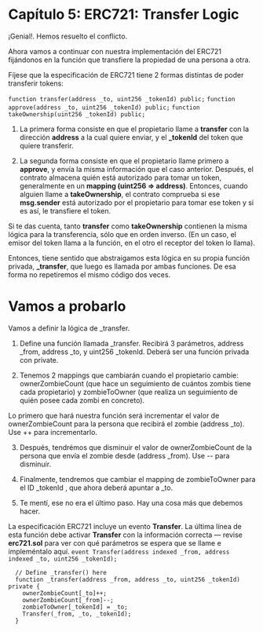 # Capítulo 5: ERC721: Transfer Logic
¡Genial!. Hemos resuelto el conflicto.

Ahora vamos a continuar con nuestra implementación del ERC721 fijándonos en la función que transfiere la propiedad de una persona a otra.

Fíjese que la especificación de ERC721 tiene 2 formas distintas de poder transferir tokens:

`function transfer(address _to, uint256 _tokenId) public;`
`function approve(address _to, uint256 _tokenId) public;`
`function takeOwnership(uint256 _tokenId) public;`

1. La primera forma consiste en que el propietario llame a **transfer** con la dirección **address** a la cual quiere enviar, y el **_tokenId** del token que quiere transferir.

2. La segunda forma consiste en que el propietario llame primero a **approve**, y envía la misma información que el caso anterior. Después, el contrato almacena quién está autorizado para tomar un token, generalmente en un **mapping (uint256 => address)**. Entonces, cuando alguien llame a **takeOwnership**, el contrato comprueba si ese **msg.sender** está autorizado por el propietario para tomar ese token y si es así, le transfiere el token.

Si te das cuenta, tanto **transfer** como **takeOwnership** contienen la misma lógica para la transferencia, sólo que en orden inverso. (En un caso, el emisor del token llama a la función, en el otro el receptor del token lo llama).

Entonces, tiene sentido que abstraigamos esta lógica en su propia función privada, **_transfer**, que luego es llamada por ambas funciones. De esa forma no repetiremos el mismo código dos veces.


# Vamos a probarlo
Vamos a definir la lógica de _transfer.

1. Define una función llamada _transfer. Recibirá 3 parámetros, address _from, address _to, y uint256 _tokenId. Deberá ser una función privada con private.

2. Tenemos 2 mappings que cambiarán cuando el propietario cambie: ownerZombieCount (que hace un seguimiento de cuántos zombis tiene cada propietario) y zombieToOwner (que realiza un seguimiento de quién posee cada zombi en concreto).

Lo primero que hará nuestra función será incrementar el valor de ownerZombieCount para la persona que recibirá el zombie (address _to). Use ++ para incrementarlo.

3. Después, tendrémos que disminuir el valor de ownerZombieCount de la persona que envía el zombie desde (address _from). Use -- para disminuir.

4. Finalmente, tendremos que cambiar el mapping de zombieToOwner para el ID _tokenId , que ahora deberá apuntar a _to.

5. Te mentí, ese no era el último paso. Hay una cosa más que debemos hacer.

La especificación ERC721 incluye un evento **Transfer**. La última línea de esta función debe activar **Transfer** con la información correcta — revise **erc721.sol** para ver con qué parámetros se espera que se llame e impleméntalo aquí.
`event Transfer(address indexed _from, address indexed _to, uint256 _tokenId);`

```
  // Define _transfer() here
  function _transfer(address _from, address _to, uint256 _tokenId) private {
    ownerZombieCount[_to]++;
    ownerZombieCount[_from]--;
    zombieToOwner[_tokenId] = _to;
    Transfer(_from, _to, _tokenId);
  }

  ```